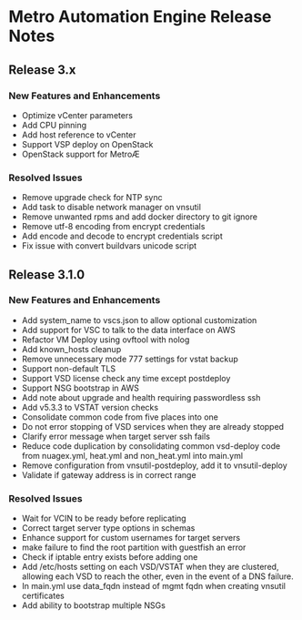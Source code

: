 # Metro Automation Engine Release Notes
## Release 3.x
### New Features and Enhancements
* Optimize vCenter parameters
* Add CPU pinning
* Add host reference to vCenter
* Support VSP deploy on OpenStack
* OpenStack support for MetroÆ
### Resolved Issues
* Remove upgrade check for NTP sync
* Add task to disable network manager on vnsutil
* Remove unwanted rpms and add docker directory to git ignore
* Remove utf-8 encoding from encrypt credentials
* Add encode and decode to encrypt credentials script
* Fix issue with convert buildvars unicode script
## Release 3.1.0
### New Features and Enhancements
* Add system_name to vscs.json to allow optional customization
* Add support for VSC to talk to the data interface on AWS
* Refactor VM Deploy using ovftool with nolog
* Add known_hosts cleanup
* Remove unnecessary mode 777 settings for vstat backup
* Support non-default TLS
* Support VSD license check any time except postdeploy
* Support NSG bootstrap in AWS
* Add note about upgrade and health requiring passwordless ssh
* Add v5.3.3 to VSTAT version checks
* Consolidate common code from five places into one
* Do not error stopping of VSD services when they are already stopped
* Clarify error message when target server ssh fails
* Reduce code duplication by consolidating common vsd-deploy code from nuagex.yml, heat.yml and non_heat.yml into main.yml
* Remove configuration from vnsutil-postdeploy, add it to vnsutil-deploy
* Validate if gateway address is in correct range
### Resolved Issues
* Wait for VCIN to be ready before replicating
* Correct target server type options in schemas
* Enhance support for custom usernames for target servers
* make failure to find the root partition with guestfish an error  
* Check if iptable entry exists before adding one
* Add /etc/hosts setting on each VSD/VSTAT when they are clustered, allowing each VSD to reach the other, even in the event of a DNS failure.
* In main.yml use data_fqdn instead of mgmt fqdn when creating vnsutil certificates
* Add ability to bootstrap multiple NSGs
